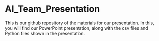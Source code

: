# AI_Team_Presentation
This is our github repository of the materials for our presentation.
In this, you will find our PowerPoint presentation, along with the csv files and Python files shown in the presentation.

